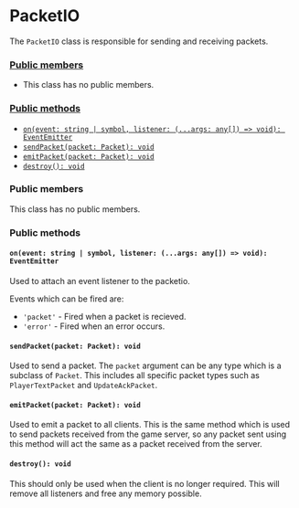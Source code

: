# PacketIO
The `PacketIO` class is responsible for sending and receiving packets.

### [Public members](#public-members)
 + This class has no public members.
### [Public methods](#public-methods)
 + [`on(event: string | symbol, listener: (...args: any[]) => void): EventEmitter`](#onevent-string--symbol-listener-args-any--void-eventemitter)
 + [`sendPacket(packet: Packet): void`](#sendpacketpacket-packet-void)
 + [`emitPacket(packet: Packet): void`](#emitpacketpacket-packet-void)
 + [`destroy(): void`](#destroy-void)

### Public members
This class has no public members.

### Public methods
#### `on(event: string | symbol, listener: (...args: any[]) => void): EventEmitter`
Used to attach an event listener to the packetio.

Events which can be fired are:
 + `'packet'` - Fired when a packet is recieved.
 + `'error'`  - Fired when an error occurs.

#### `sendPacket(packet: Packet): void`
Used to send a packet. The `packet` argument can be any type which is a subclass of `Packet`. This includes all specific packet types such as `PlayerTextPacket` and `UpdateAckPacket`.

#### `emitPacket(packet: Packet): void`
Used to emit a packet to all clients. This is the same method which is used to send packets received from the game server, so any packet sent using this method will act the same as a packet received from the server.

#### `destroy(): void`
This should only be used when the client is no longer required. This will remove all listeners and free any memory possible.
